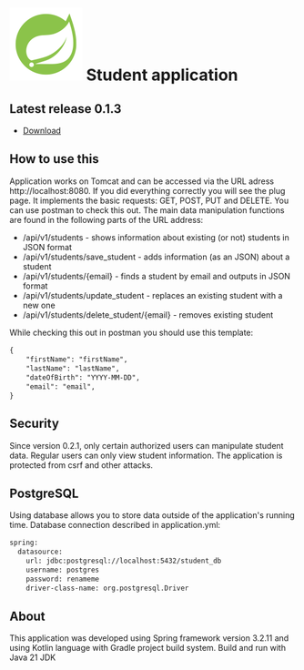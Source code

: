# ![](/doc/icon.png) Student application
## Latest release 0.1.3
- [Download](https://github.com/q2L3ntk/APIStudents-kt/releases/tag/Security)
## How to use this
Application works on Tomcat and can be accessed via the URL adress http://localhost:8080. If you did everything correctly you will see the plug page.
It implements the basic requests: GET, POST, PUT and DELETE. You can use postman to check this out.
The main data manipulation functions are found in the following parts of the URL address:
- /api/v1/students - shows information about existing (or not) students in JSON format
- /api/v1/students/save_student - adds information (as an JSON) about a student
- /api/v1/students/{email} - finds a student by email and outputs in JSON format
- /api/v1/students/update_student - replaces an existing student with a new one
- /api/v1/students/delete_student/{email} - removes existing student

While checking this out in postman you should use this template:
```
{
    "firstName": "firstName",
    "lastName": "lastName",
    "dateOfBirth": "YYYY-MM-DD",
    "email": "email",
}
```
## Security
Since version 0.2.1, only certain authorized users can manipulate student data. Regular users can only view student information. The application is protected from csrf and other attacks.
## PostgreSQL
Using database allows you to store data outside of the application's running time.
Database connection described in application.yml:
```
spring:
  datasource:
    url: jdbc:postgresql://localhost:5432/student_db
    username: postgres
    password: renameme
    driver-class-name: org.postgresql.Driver
```
## About
This application was developed using Spring framework version 3.2.11 and using Kotlin language with Gradle project build system. Build and run with Java 21 JDK
